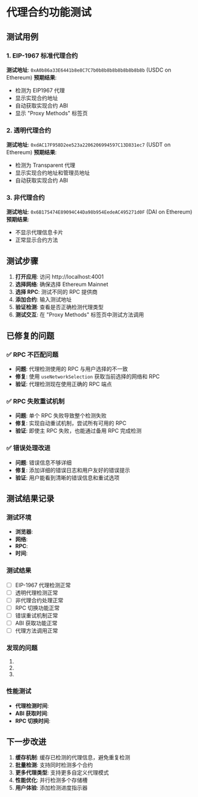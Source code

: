 # 代理合约功能测试

## 测试用例

### 1. EIP-1967 标准代理合约
**测试地址**: `0xA0b86a33E6441b8e8C7C7b0b8b8b8b8b8b8b8b8b` (USDC on Ethereum)
**预期结果**: 
- 检测为 EIP1967 代理
- 显示实现合约地址
- 自动获取实现合约 ABI
- 显示 "Proxy Methods" 标签页

### 2. 透明代理合约
**测试地址**: `0xdAC17F958D2ee523a2206206994597C13D831ec7` (USDT on Ethereum)
**预期结果**:
- 检测为 Transparent 代理
- 显示实现合约地址和管理员地址
- 自动获取实现合约 ABI

### 3. 非代理合约
**测试地址**: `0x6B175474E89094C44Da98b954EedeAC495271d0F` (DAI on Ethereum)
**预期结果**:
- 不显示代理信息卡片
- 正常显示合约方法

## 测试步骤

1. **打开应用**: 访问 http://localhost:4001
2. **选择网络**: 确保选择 Ethereum Mainnet
3. **选择 RPC**: 测试不同的 RPC 提供商
4. **添加合约**: 输入测试地址
5. **验证检测**: 查看是否正确检测代理类型
6. **测试交互**: 在 "Proxy Methods" 标签页中测试方法调用

## 已修复的问题

### ✅ RPC 不匹配问题
- **问题**: 代理检测使用的 RPC 与用户选择的不一致
- **修复**: 使用 `useNetworkSelection` 获取当前选择的网络和 RPC
- **验证**: 代理检测现在使用正确的 RPC 端点

### ✅ RPC 失败重试机制
- **问题**: 单个 RPC 失败导致整个检测失败
- **修复**: 实现自动重试机制，尝试所有可用的 RPC
- **验证**: 即使主 RPC 失败，也能通过备用 RPC 完成检测

### ✅ 错误处理改进
- **问题**: 错误信息不够详细
- **修复**: 添加详细的错误日志和用户友好的错误提示
- **验证**: 用户能看到清晰的错误信息和重试选项

## 测试结果记录

### 测试环境
- **浏览器**: 
- **网络**: 
- **RPC**: 
- **时间**: 

### 测试结果
- [ ] EIP-1967 代理检测正常
- [ ] 透明代理检测正常
- [ ] 非代理合约处理正常
- [ ] RPC 切换功能正常
- [ ] 错误重试机制正常
- [ ] ABI 获取功能正常
- [ ] 代理方法调用正常

### 发现的问题
1. 
2. 
3. 

### 性能测试
- **代理检测时间**: 
- **ABI 获取时间**: 
- **RPC 切换时间**: 

## 下一步改进

1. **缓存机制**: 缓存已检测的代理信息，避免重复检测
2. **批量检测**: 支持同时检测多个合约
3. **更多代理类型**: 支持更多自定义代理模式
4. **性能优化**: 并行检测多个存储槽
5. **用户体验**: 添加检测进度指示器
